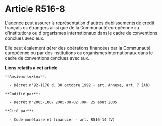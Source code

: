 # Article R516-8

L'agence peut assurer la représentation d'autres établissements de crédit français ou étrangers ainsi que de la Communauté
européenne ou d'institutions ou d'organismes internationaux dans le cadre de conventions conclues avec eux.

Elle peut également gérer des opérations financées par la Communauté européenne ou par des institutions ou organismes
internationaux dans le cadre de conventions conclues avec eux.

**Liens relatifs à cet article**

	**Anciens textes**:

	  - Décret n°92-1176 du 30 octobre 1992 - art. Annexe, art. 7 (Ab)

	**Codifié par**:

	  - Décret n°2005-1007 2005-08-02 JORF 25 août 2005

	**Cité par**:

	  - Code monétaire et financier - art. R516-14 (V)
